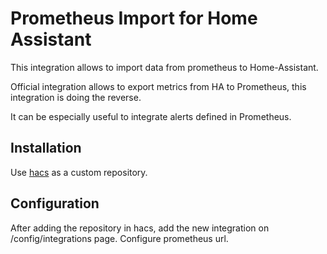 # Prometheus Import for Home Assistant

This integration allows to import data from prometheus to Home-Assistant.

Official integration allows to export metrics from HA to Prometheus, this integration is doing the reverse.

It can be especially useful to integrate alerts defined in Prometheus.

## Installation

Use [hacs](https://hacs.xyz/) as a custom repository.

## Configuration

After adding the repository in hacs, add the new integration on /config/integrations page.
Configure prometheus url.
